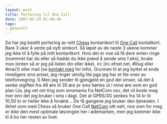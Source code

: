 ```yaml
---
layout: post
title: Portering til One Call
date: 2007-05-24 01:49:49
tags: 
- generelt
---
```

Da har jeg bestilt portering av mitt <a href="http://www.chess.no/">Chess</a> kontantkort til <a href="http://www.onecall.no/">One Call</a> kontatkort. Bare 3 uker å vente på nytt simkort. Så løpet av de neste 3 ukene kommer jeg ikke til å fylle på mitt kontantkort. Hvis det er noe så få dere enten ringe (nummret har du eller så hadde du ikke prøvd å sende sms f.eks), bruke msn (enten så er jeg på listen din eller ikke), irc (irc.efnet.net, #lilug eller #mac1) eller mail (se <a href="http://slaskdot.org/contact/">kontakt meg</a> for info). Grunnen til at jeg byttet et enda rimeligere sms priser, jeg ringer utrolig lite pga jeg har et lite snev av telefonvegring :S Men jeg sender til gjengjeld en god del smser, så det å senke utgiften fra 48 øre til 35 øre pr sms hørtes ut i mine øre som en god plan (Ja, jeg vet om ting som smsmania fra NetCom osv, det vil koste meg mer enn det jeg bruker i sms i dag). Det at GPRS/3G senkes fra 14 kr til 10,50 kr er heller ikke å forakte... De få gangene jeg bruker den tjenesten. I likhet som med Chess så bruker One Call <a href="http://www.netcom.no/">NetCom</a> sitt nett, noe som for meg er ikke den mest optimale løsningen her i ødemarken, men jeg kommer ikke til å bo her resten av livet.
